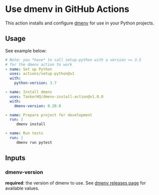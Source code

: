 # Use dmenv in GitHub Actions

This action installs and configure [dmenv](https://github.com/tankerhq/dmenv) for use in your Python projects.

## Usage

See example below:

```yaml
# Note: you *have* to call setup-python with a version >= 3.5
# for the dmenv action to work
- name: Set up Python
  uses: actions/setup-python@v1
  with:
    python-version: 3.7

- name: Install dmenv
  uses: TankerHQ/dmenv-install-action@v1.0.0
  with:
    dmenv-version: 0.20.0

- name: Prepare project for development
  run: |
     dmenv install

- name: Run tests
  run: |
     dmenv run pytest
```


## Inputs

### dmenv-version

**required**: the version of dmenv to use. See [dmenv releases page](https://github.com/TankerHQ/dmenv/releases) for available values.
